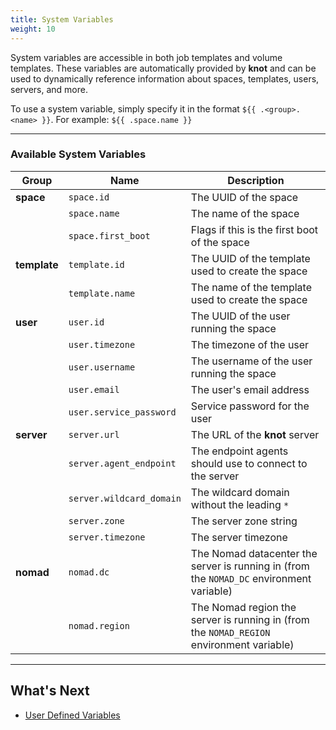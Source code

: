 ```yaml
---
title: System Variables
weight: 10
---
```


System variables are accessible in both job templates and volume templates. These variables are automatically provided by **knot** and can be used to dynamically reference information about spaces, templates, users, servers, and more.

To use a system variable, simply specify it in the format `${{ .<group>.<name> }}`. For example:
`${{ .space.name }}`

---

### Available System Variables

| **Group**    | **Name**               | **Description**                                                                 |
|--------------|------------------------|---------------------------------------------------------------------------------|
| **space**    | `space.id`             | The UUID of the space                                                          |
|              | `space.name`           | The name of the space                                                          |
|              | `space.first_boot`     | Flags if this is the first boot of the space                                   |
| **template** | `template.id`          | The UUID of the template used to create the space                              |
|              | `template.name`        | The name of the template used to create the space                              |
| **user**     | `user.id`              | The UUID of the user running the space                                         |
|              | `user.timezone`        | The timezone of the user                                                       |
|              | `user.username`        | The username of the user running the space                                     |
|              | `user.email`           | The user's email address                                                       |
|              | `user.service_password`| Service password for the user                                                  |
| **server**   | `server.url`           | The URL of the **knot** server                                                 |
|              | `server.agent_endpoint`| The endpoint agents should use to connect to the server                        |
|              | `server.wildcard_domain`| The wildcard domain without the leading `*`                                    |
|              | `server.zone`          | The server zone string                                                         |
|              | `server.timezone`      | The server timezone                                                            |
| **nomad**    | `nomad.dc`             | The Nomad datacenter the server is running in (from the `NOMAD_DC` environment variable) |
|              | `nomad.region`         | The Nomad region the server is running in (from the `NOMAD_REGION` environment variable) |

---

## What's Next

- [User Defined Variables](../user-defined-variables/)
